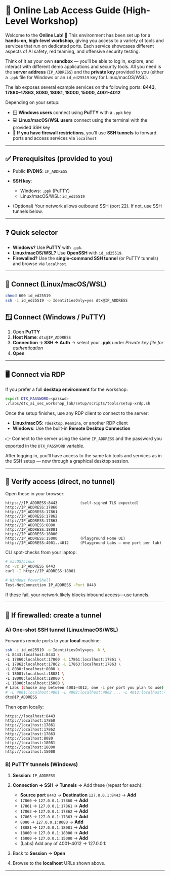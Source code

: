 # 🚀 Online Lab Access Guide (High-Level Workshop)

Welcome to the **Online Lab**! 🎉
This environment has been set up for a **hands-on, high-level workshop**, giving you access to a variety of tools and services that run on dedicated ports. Each service showcases different aspects of AI safety, red teaming, and offensive security testing.

Think of it as your own **sandbox** — you’ll be able to log in, explore, and interact with different demo applications and security tools. All you need is the **server address** (`IP_ADDRESS`) and the **private key** provided to you (either a `.ppk` file for Windows or an `id_ed25519` key for Linux/macOS/WSL).

The lab exposes several example services on the following ports:
**8443, 17860–17863, 8080, 18081, 18000, 15000, 4001-4012**

Depending on your setup:

* 🪟 **Windows users** connect using **PuTTY** with a `.ppk` key
* 💻 **Linux/macOS/WSL users** connect using the terminal with the provided SSH key
* 🔐 **If you have firewall restrictions**, you’ll use **SSH tunnels** to forward ports and access services via `localhost`

---

## ✅ Prerequisites (provided to you)

* Public **IP/DNS**: `IP_ADDRESS`
* **SSH key**:

  * Windows: `.ppk` (PuTTY)
  * Linux/macOS/WSL: `id_ed25519`
* (Optional) Your network allows outbound SSH (port 22). If not, use SSH tunnels below.

---

## ❓ Quick selector

* **Windows?** Use **PuTTY** with `.ppk`.
* **Linux/macOS/WSL?** Use **OpenSSH** with `id_ed25519`.
* **Firewalled?** Use the **single-command SSH tunnel** (or PuTTY tunnels) and browse via `localhost`.

---

## 🔐 Connect (Linux/macOS/WSL)

```bash
chmod 600 id_ed25519
ssh -i id_ed25519 -o IdentitiesOnly=yes dtx@IP_ADDRESS
```

## 🪟 Connect (Windows / PuTTY)

1. Open **PuTTY**
2. **Host Name**: `dtx@IP_ADDRESS`
3. **Connection → SSH → Auth** → select your **.ppk** under *Private key file for authentication*
4. **Open**

---
## 🖥️ Connect via RDP

If you prefer a full **desktop environment** for the workshop:

```bash
export DTX_PASSWORD=<passwd>
./labs/dtx_ai_sec_workshop_lab/setup/scripts/tools/setup-xrdp.sh
```

Once the setup finishes, use any RDP client to connect to the server:

* **Linux/macOS**: `rdesktop`, `Remmina`, or another RDP client
* **Windows**: Use the built-in **Remote Desktop Connection**

👉 Connect to the server using the same `IP_ADDRESS` and the password you exported in the `DTX_PASSWORD` variable.

After logging in, you’ll have access to the same lab tools and services as in the SSH setup — now through a graphical desktop session.

---


## 🔎 Verify access (direct, no tunnel)

Open these in your browser:

```
https://IP_ADDRESS:8443          (self-signed TLS expected)
http://IP_ADDRESS:17860
http://IP_ADDRESS:17861
http://IP_ADDRESS:17862
http://IP_ADDRESS:17863
http://IP_ADDRESS:8080
http://IP_ADDRESS:18081
http://IP_ADDRESS:18000
http://IP_ADDRESS:15000          (Playground Home UI)
http://IP_ADDRESS:4001..4012     (Playground Labs — one port per lab)
```

CLI spot-checks from your laptop:

```bash
# macOS/Linux
nc -vz IP_ADDRESS 8443
curl -I http://IP_ADDRESS:18081

# Windows PowerShell
Test-NetConnection IP_ADDRESS -Port 8443
```

If these fail, your network likely blocks inbound access—use tunnels.

---

## 🔀 If firewalled: create a tunnel

### A) One-shot SSH tunnel (Linux/macOS/WSL)

Forwards remote ports to your **local** machine:

```bash
ssh -i id_ed25519 -o IdentitiesOnly=yes -N \
-L 8443:localhost:8443 \
-L 17860:localhost:17860 -L 17861:localhost:17861 \
-L 17862:localhost:17862 -L 17863:localhost:17863 \
-L 8080:localhost:8080 \
-L 18081:localhost:18081 \
-L 18000:localhost:18000 \
-L 15000:localhost:15000 \
# Labs (choose any between 4001–4012, one -L per port you plan to use)
# -L 4001:localhost:4001 -L 4002:localhost:4002 ... -L 4012:localhost:4012 \
dtx@IP_ADDRESS
```

Then open locally:

```
https://localhost:8443
http://localhost:17860
http://localhost:17861
http://localhost:17862
http://localhost:17863
http://localhost:8080
http://localhost:18081
http://localhost:18000
http://localhost:15000
```

### B) PuTTY tunnels (Windows)

1. **Session**: `IP_ADDRESS`
2. **Connection → SSH → Tunnels** → Add these (repeat for each):

   * **Source port** `8443`  → **Destination** `127.0.0.1:8443`  → **Add**
   * `17860` → `127.0.0.1:17860` → **Add**
   * `17861` → `127.0.0.1:17861` → **Add**
   * `17862` → `127.0.0.1:17862` → **Add**
   * `17863` → `127.0.0.1:17863` → **Add**
   * `8080`  → `127.0.0.1:8080`  → **Add**
   * `18081` → `127.0.0.1:18081` → **Add**
   * `18000` → `127.0.0.1:18000` → **Add**
   * `15000` → `127.0.0.1:15000` → **Add**
   * (Labs) Add any of 4001–4012 → 127.0.0.1:<same port>
3. Back to **Session** → **Open**
4. Browse to the **localhost** URLs shown above.

---
